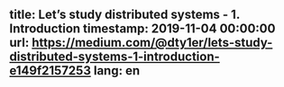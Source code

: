 title: Let’s study distributed systems - 1. Introduction
timestamp: 2019-11-04 00:00:00
url: https://medium.com/@dty1er/lets-study-distributed-systems-1-introduction-e149f2157253
lang: en
---
